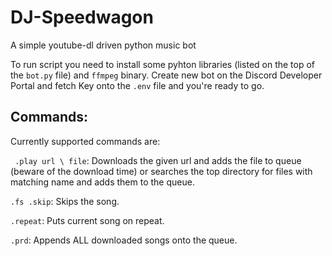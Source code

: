 # DJ-Speedwagon
A simple youtube-dl driven python music bot

To run script you need to install some pyhton libraries (listed on the top of the ```bot.py``` file) and ```ffmpeg``` binary.
Create new bot on the Discord Developer Portal and fetch Key onto the ```.env``` file and you're ready to go.

## Commands:

Currently supported commands are:

``` .play url \ file```: Downloads the given url and adds the file to queue (beware of the download time) or searches the top directory for files with matching name and adds them to the queue.

``` .fs .skip ```: Skips the song.

``` .repeat ```: Puts current song on repeat.

``` .prd ```: Appends ALL downloaded songs onto the queue.

